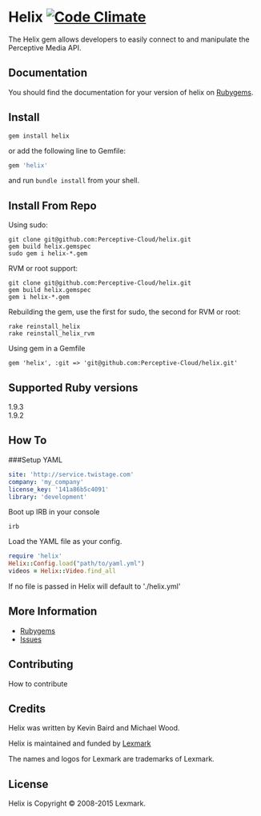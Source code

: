 # Helix [![Code Climate](https://codeclimate.com/badge.png)](https://codeclimate.com/github/Perceptive-Cloud/helix)

The Helix gem allows developers to easily connect to and manipulate the Perceptive Media API.

Documentation
-------------

You should find the documentation for your version of helix on [Rubygems](https://rubygems.org/gems/helix).

Install
--------

```shell
gem install helix
```
or add the following line to Gemfile:

```ruby
gem 'helix'
```
and run `bundle install` from your shell.

Install From Repo
-----------------
Using sudo:
```shell
git clone git@github.com:Perceptive-Cloud/helix.git 
gem build helix.gemspec  
sudo gem i helix-*.gem
```

RVM or root support:
```shell
git clone git@github.com:Perceptive-Cloud/helix.git
gem build helix.gemspec
gem i helix-*.gem
```

Rebuilding the gem, use the first for sudo, the second for RVM or root:
```shell
rake reinstall_helix
rake reinstall_helix_rvm
```

Using gem in a Gemfile  
```shell
gem 'helix', :git => 'git@github.com:Perceptive-Cloud/helix.git'
```


Supported Ruby versions
-----------------------

1.9.3  
1.9.2  

How To
------
###Setup YAML
```yaml
site: 'http://service.twistage.com'
company: 'my_company'
license_key: '141a86b5c4091'
library: 'development'
```
Boot up IRB in your console
```shell
irb
```
Load the YAML file as your config.
```ruby
require 'helix'
Helix::Config.load("path/to/yaml.yml")
videos = Helix::Video.find_all
```

If no file is passed in Helix will default to './helix.yml'


More Information
----------------

* [Rubygems](https://rubygems.org/gems/helix)
* [Issues](https://github.com/twistage/helix/issues)

Contributing
------------

How to contribute

Credits
-------

Helix was written by Kevin Baird and Michael Wood.

Helix is maintained and funded by [Lexmark](http://www.lexmark.com)

The names and logos for Lexmark are trademarks of Lexmark.

License
-------

Helix is Copyright © 2008-2015 Lexmark.
